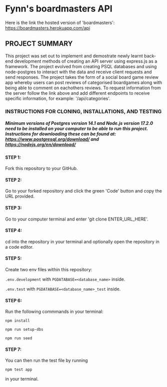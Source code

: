 # Fynn's boardmasters API

Here is the link the hosted version of 'boardmasters': https://boardmasters.herokuapp.com/api

## PROJECT SUMMARY

This project was set out to implement and demostrate newly learnt back-end development methods of creating an API server using express.js as a framework. The project evolved from creating PSQL databases and using node-postgres to interact with the data and receive client requests and send responses. The project takes the form of a social board game review app whereby users can post reviews of categorised boardgames along with being able to comment on eachothers reviews. To request information from the server follow the link above and add different endpoints to receive specific information, for example: '/api/categories'.

### INSTRUCTIONS FOR CLONING, INSTALLATIONS, AND TESTING

##### Minimum versions of Postgres version 14.1 and Node.js version 17.2.0 need to be installed on your computer to be able to run this project. Instructions for downloading these can be found at: https://www.postgresql.org/download/ and https://nodejs.org/en/download/

#### STEP 1:
Fork this repository to your GitHub.

#### STEP 2: 
Go to your forked repository and click the green 'Code' button and copy the URL provided.

#### STEP 3: 
Go to your computer terminal and enter 'git clone ENTER_URL_HERE'.

#### STEP 4: 
cd into the repository in your terminal and optionally open the repository in a code editor.

#### STEP 5: 
Create two env files within this repository: 

`.env.development`
with `PGDATABASE=<database_name>` inside.  

`.env.test` with `PGDATABASE=<database_name>_test` inside.

#### STEP 6: 
Run the following commmands in your terminal: 
```
npm install
```
```
npm run setup-dbs 
```
```
npm run seed
```

#### STEP 7: 
You can then run the test file by running 
```
npm test app
```
in your terminal.
